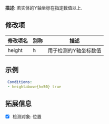 **描述:** 若实体的Y轴坐标在指定数值以上.

修改项
---

| 修改项名  | 别称           | 描述                      |
| --------- | -------------- | ------------------------- |
| height | h | 用于检测的Y轴坐标数值 |

示例
---

```yaml
 Conditions:
 - heightabove{h=50} true
```

拓展信息
---

- [x] 检测对象: 位置